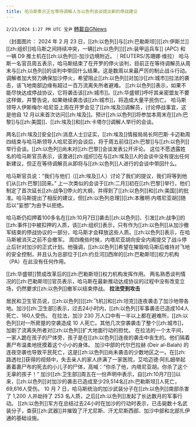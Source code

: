 ```yaml
---
title: 哈马斯表示正在等待调解人与以色列会谈提出新的停战建议
---
```

`2/23/2024 1:27 PM UTC 宝尹` [轉載自GNews](https://gnews.org/articles/2335538)

（封面图片： 2024 年 2 月 23 日，[[zh:以色列]]与[[zh:巴勒斯坦]][[zh:伊斯兰]][[zh:组织]]哈马斯之间持续冲突，一辆[[zh:以色列]][[zh:装甲运兵车]] (APC) 和一辆 D9 推土机在[[zh:以色列]]-加沙边境附近。｜REUTERS/苏珊娜·维拉）
哈马斯一名官员周五表示，哈马斯结束了在开罗的停火谈判，目前正在等待调解员从周末与[[zh:以色列]]的谈判中带回什么结果。这是数周以来最严厉的制止战斗行动。
调解者加大努力确保加沙停火，希望阻止[[zh:以色列]]对加沙[[zh:城市]]拉法的袭击，该飞地南部边缘有超过一百万流离失所者避难。
[[zh:以色列]]表示，如果不能尽快达成停战协议，它将袭击该[[zh:城市]]。[[zh:华盛顿]]呼吁其亲密盟友不要这样做，并警告说，如果继续袭击该[[zh:城市]]，将造成大量平民伤亡。
哈马斯领导人伊斯梅尔·哈尼亚上周在开罗会见了[[zh:埃及]]调解员，讨论停战事宜，这是他自 12 月以来首次访问[[zh:埃及]]。预计[[zh:以色列]]将参加本周末在[[zh:巴黎]]与[[zh:美国]]、[[zh:埃及]]和[[zh:卡塔尔]]调解人举行的会谈。

两名[[zh:埃及]]安全[[zh:消息人士]]证实，[[zh:埃及]]情报局局长阿巴斯·卡迈勒周四结束与哈马斯领导人哈尼亚的会谈后，将于周五前往[[zh:巴黎]]与[[zh:以色列]]举行会谈。[[zh:以色列]]尚未对[[zh:巴黎]]会谈发表公开评论。
这位不愿透露姓名的哈马斯官员表示，该激进[[zh:组织]]在与[[zh:埃及]]人的会谈中没有提出任何新建议，但正在等待调解员从即将与[[zh:以色列]]人进行的会谈中带回什么。

哈马斯官员说：“我们与他们（[[zh:埃及]]人）讨论了我们的提议，我们将等到他们从[[zh:巴黎]]回来。”
上一次类似的会谈于[[zh:二月]]初在[[zh:巴黎]]举行，他们制定了首次延长[[zh:战争]]停火的大纲，并得到了[[zh:以色列]]和[[zh:美国]]的批准。哈马斯提出了相反的建议，但[[zh:以色列总理]][[zh:本雅明·内塔尼亚胡]]随后以“妄想”为由予以拒绝。

哈马斯仍扣押着100多名在[[zh:10月7日]]袭击[[zh:以色列]]、引发[[zh:战争]]的[[zh:事件]]中被扣押的人质，该[[zh:组织]]表示，只有作为[[zh:以色列]]从加沙撤军结束的停战协议的一部分，哈马斯才会释放这些人质。[[zh:以色列]]表示，在哈马斯被消灭之前不会撤军。
周四晚些时候，内塔尼亚胡向安全内阁提交了战斗停止后针对加沙的正式计划。他强调，[[zh:以色列]]希望在摧毁哈马斯后维持对飞地的安全控制，并且认为总部位于[[zh:约旦河]]西岸的[[zh:巴勒斯坦]]权力机构（PA）在此没有任何作用。

[[zh:华盛顿]]赞成改革后的[[zh:巴勒斯坦]]权力机构发挥作用。
两名熟悉谈判情况的[[zh:巴勒斯坦]]官员表示，哈马斯在最新推动达成协议的过程中没有改变立场，仍然要求[[zh:以色列]]撤军以结束停战。
**拉法受到攻击**

居民和卫生官员说，[[zh:以色列]][[zh:飞机]]和[[zh:坦克]]连夜袭击了加沙地带各地。加沙[[zh:卫生部]]表示，过去24小时内，[[zh:以色列]]军事袭击已造成104人死亡、160人受伤。
在拉法，加沙 230 万人口中有一半以上都在避难所，[[zh:以色列]]对一所房屋的空袭造成 10 人死亡。其他几次空袭袭击了整个[[zh:城市]]，加剧了流离失所者对[[zh:以色列]]扩大地面行动的担忧。
在拉法的一个太平间，一家人跪在孩子的尸体旁，孩子是在[[zh:以色列]]连夜的袭击中丧生的。他们隔着裹尸布温柔地抚摸着这个小小的身体。
加沙中部的代尔巴拉赫 (Deir al-Balah) 的连夜空袭也导致平民死亡，这是[[zh:以色列]]尚未袭击的少数地区之一。在[[zh:路透社]]获得的视频中，失去亲人的家人挤满了一家医院，艾哈迈德·阿扎姆举起裹着裹尸布的死去的小儿子的尸体，高喊：“你杀了他，内塔尼亚胡。你杀了这个无辜的孩子！”
加沙[[zh:卫生部]]周五在一份声明中表示，自[[zh:10月7日]]以来，[[zh:以色列]]对加沙的袭击已造成至少29,514名[[zh:巴勒斯坦]]人死亡，69,616人受伤。
10 月 7 日，哈马斯统治的加沙武装分子在[[zh:以色列]]南部杀害了 1,200 人并劫持了 253 名人质，之后[[zh:以色列]]发起了长达数月的军事行动。
[[zh:以色列]]军方在总结过去24小时在加沙的行动时表示，已击毙数十名武装分子，查获[[zh:武器]]并摧毁了汗尤尼斯、汗尤尼斯西部、加沙中部和北部扎伊通的基础设施。





